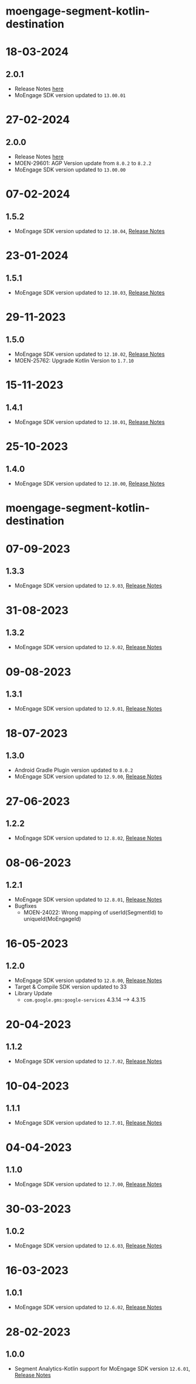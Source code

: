 # moengage-segment-kotlin-destination

# 18-03-2024

## 2.0.1
- Release Notes [here](https://developers.moengage.com/hc/en-us/articles/4403896795540-Changelog#18-03-2024-0-0)
- MoEngage SDK version updated to `13.00.01`

# 27-02-2024

## 2.0.0
- Release Notes [here](https://developers.moengage.com/hc/en-us/articles/4403896795540-Changelog#27-02-2024-0-0)
- MOEN-29601: AGP Version update from `8.0.2` to `8.2.2`
- MoEngage SDK version updated to `13.00.00`

# 07-02-2024

## 1.5.2
- MoEngage SDK version updated to `12.10.04`, [Release Notes](https://developers.moengage.com/hc/en-us/articles/4403896795540-Changelog#h_01HHKCXZQPYTFCT6R8MDCME3Z1)

# 23-01-2024

## 1.5.1
- MoEngage SDK version updated to `12.10.03`, [Release Notes](https://developers.moengage.com/hc/en-us/articles/4403896795540-Changelog#23-01-2024-0-0)

# 29-11-2023

## 1.5.0

- MoEngage SDK version updated to `12.10.02`, [Release Notes](https://developers.moengage.com/hc/en-us/articles/4403896795540-Changelog#29-11-2023-0-0)
- MOEN-25762: Upgrade Kotlin Version to `1.7.10`

# 15-11-2023

## 1.4.1
- MoEngage SDK version updated to `12.10.01`, [Release Notes](https://developers.moengage.com/hc/en-us/articles/4403896795540-Changelog#15-11-2023-0-0)

# 25-10-2023

## 1.4.0
- MoEngage SDK version updated to `12.10.00`, [Release Notes](https://developers.moengage.com/hc/en-us/articles/4403896795540-Changelog#25-10-2023-0-0)

# moengage-segment-kotlin-destination

# 07-09-2023

## 1.3.3
- MoEngage SDK version updated to `12.9.03`, [Release Notes](https://developers.moengage.com/hc/en-us/articles/4403896795540-Changelog#07-09-2023-0-0)

# 31-08-2023

## 1.3.2
- MoEngage SDK version updated to `12.9.02`, [Release Notes](https://developers.moengage.com/hc/en-us/articles/4403896795540-Changelog#31-08-2023-0-0)

# 09-08-2023

## 1.3.1
- MoEngage SDK version updated to `12.9.01`, [Release Notes](https://developers.moengage.com/hc/en-us/articles/4403896795540-Changelog#09-08-2023-0-0)

# 18-07-2023

## 1.3.0
- Android Gradle Plugin version updated to `8.0.2`
- MoEngage SDK version updated to `12.9.00`, [Release Notes](https://developers.moengage.com/hc/en-us/articles/4403896795540-Changelog#18-07-2023-0-0)

# 27-06-2023

## 1.2.2
- MoEngage SDK version updated to `12.8.02`, [Release Notes](https://developers.moengage.com/hc/en-us/articles/4403896795540-Changelog#27-06-2023-0-0)

# 08-06-2023

## 1.2.1
- MoEngage SDK version updated to `12.8.01`, [Release Notes](https://developers.moengage.com/hc/en-us/articles/4403896795540#08-06-2023-0-0)
- Bugfixes
  - MOEN-24022: Wrong mapping of userId(SegmentId) to uniqueId(MoEngageId)

# 16-05-2023

## 1.2.0
- MoEngage SDK version updated to `12.8.00`, [Release Notes](https://developers.moengage.com/hc/en-us/articles/4403896795540#16-05-2023-0-0)
- Target & Compile SDK version updated to 33
- Library Update
  - `com.google.gms:google-services` 4.3.14 --> 4.3.15

# 20-04-2023

## 1.1.2
- MoEngage SDK version updated to `12.7.02`, [Release Notes](https://developers.moengage.com/hc/en-us/articles/4403896795540#20-04-2023-0-0)

# 10-04-2023

## 1.1.1
- MoEngage SDK version updated to `12.7.01`, [Release Notes](https://developers.moengage.com/hc/en-us/articles/4403896795540#10-04-2023-0-0)

# 04-04-2023

## 1.1.0
- MoEngage SDK version updated to `12.7.00`, [Release Notes](https://developers.moengage.com/hc/en-us/articles/4403896795540#04-04-2023-0-0)

# 30-03-2023

## 1.0.2
-  MoEngage SDK version updated to `12.6.03`, [Release Notes](https://developers.moengage.com/hc/en-us/articles/4403896795540#30-03-2023-0-0)

# 16-03-2023

## 1.0.1
- MoEngage SDK version updated to `12.6.02`, [Release Notes](https://developers.moengage.com/hc/en-us/articles/4403896795540-Changelog#16-03-2023-0-0)

# 28-02-2023

## 1.0.0
- Segment Analytics-Kotlin support for MoEngage SDK version `12.6.01`, [Release Notes](https://developers.moengage.com/hc/en-us/articles/4403896795540#14-02-2023-0-0)
